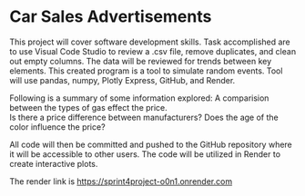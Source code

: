 # Car Sales Advertisements 
This project will cover software development skills.  Task accomplished are to use Visual Code Studio to review a .csv file, remove duplicates, and clean out empty columns.  The data will be reviewed for trends between key elements. This created program is a tool to simulate random events.  Tool will use pandas, numpy, Plotly Express, GitHub, and Render. 

Following is a summary of some information explored: 
A comparision between the types of gas effect the price.  
Is there a price difference between manufacturers? 
Does the age of the color influence the price? 

All code will then be committed and pushed to the GitHub repository where it will be accessible to other users.  The code will be utilized in Render to create interactive plots. 

The render link is https://sprint4project-o0n1.onrender.com
